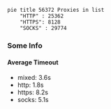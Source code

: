 
```mermaid
pie title 56372 Proxies in list
    "HTTP" : 25362
    "HTTPS": 8128
    "SOCKS" : 29774
```

### Some Info
#### Average Timeout

- mixed: 3.6s
- http: 1.8s
- https: 8.2s
- socks: 5.1s